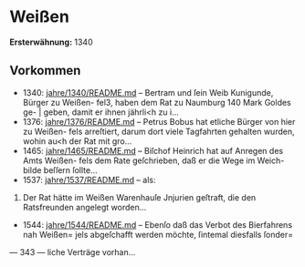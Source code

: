 # Weißen

**Ersterwähnung:** 1340

## Vorkommen
- 1340: [jahre/1340/README.md](../jahre/1340/README.md) – Bertram und ſein Weib Kunigunde, Bürger zu Weißen-
fel3, haben dem Rat zu Naumburg 140 Mark Goldes ge- |
geben, damit er ihnen jährli<h zu i...
- 1376: [jahre/1376/README.md](../jahre/1376/README.md) – Petrus Bobus hat etliche Bürger von hier zu Weißen-
fels arreſtiert, darum dort viele Tagfahrten gehalten
wurden, wohin au<h der Rat mit gro...
- 1465: [jahre/1465/README.md](../jahre/1465/README.md) – Biſchof Heinrich hat auf Anregen des Amts Weißen-
fels dem Rate geſchrieben, daß er die Wege im Weich-
bilde beſſern ſollte...
- 1537: [jahre/1537/README.md](../jahre/1537/README.md) – als:

1) Der Rat hätte im Weißen Warenhauſe Jnjurien
geſtraft, die den Ratsfreunden angelegt worden...
- 1544: [jahre/1544/README.md](../jahre/1544/README.md) – Ebenſo daß das Verbot des Bierfahrens nah Weißen=
jels abgeſchafft werden möchte, ſintemal diesfalls ſonder=


— 343 —
liche Verträge vorhan...
